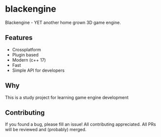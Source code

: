 # blackengine
Blackengine - YET another home grown 3D game engine. 

## Features
 - Crossplatform
 - Plugin based
 - Modern (c++ 17)
 - Fast
 - Simple API for developers

## Why
This is a study project for learning game engine development

## Contributing 
If you found a bug, please fill an issue!
All contributing appreciated. All PRs will be reviewed and (probably) merged. 
